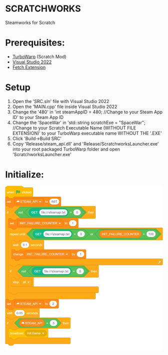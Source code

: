 # SCRATCHWORKS
Steamworks for Scratch

# Prerequisites:
- [TurboWarp](https://github.com/TurboWarp/desktop) (Scratch Mod)
- [Visual Studio 2022](https://visualstudio.microsoft.com/vs/)
- [Fetch Extension](https://extensions.turbowarp.org/fetch.js)

# Setup
1. Open the 'SRC.sln' file with Visual Studio 2022
2. Open the 'MAIN.cpp' file inside Visual Studio 2022
3. Change the '480' in 'int steamAppID = 480; //Change to your Steam App ID' to your Steam App ID
4. Change the 'SpaceWar' in 'std::string scratchExe = "SpaceWar"; //Change to your Scratch Executable Name (WITHOUT FILE EXTENSION)' to your TurboWarp executable name WITHOUT THE '.EXE'
5. Click 'Build->Build SRC'
6. Copy 'Release/steam_api.dll' and 'Release/ScratchworksLauncher.exe' into your root packaged TurboWarp folder and open 'ScratchworksLauncher.exe'

# Initialize:
![alt text](README_STUFF/init.png)
